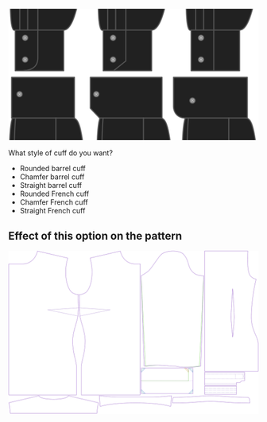 ![Cuff style](cuffstyle.svg)

What style of cuff do you want?

-   Rounded barrel cuff
-   Chamfer barrel cuff
-   Straight barrel cuff
-   Rounded French cuff
-   Chamfer French cuff
-   Straight French cuff

## Effect of this option on the pattern

![This image shows the effect of this option by superimposing several variants that have a different value for this option](simone_cuffstyle_sample.svg "Effect of this option on the pattern")
